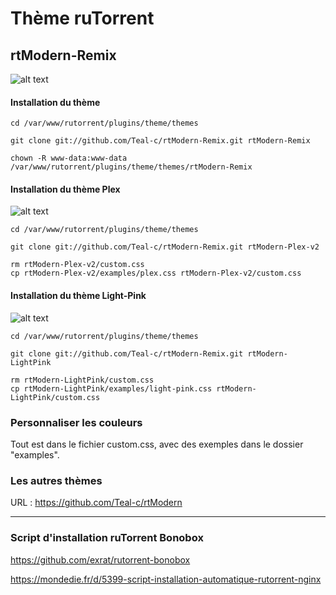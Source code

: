 # Thème ruTorrent

## rtModern-Remix

![alt text](https://raw.githubusercontent.com/Teal-c/rtModern-Remix/main/captures/capture-default.png "demo")

#### Installation du thème

```
cd /var/www/rutorrent/plugins/theme/themes

```

```
git clone git://github.com/Teal-c/rtModern-Remix.git rtModern-Remix

```

```
chown -R www-data:www-data /var/www/rutorrent/plugins/theme/themes/rtModern-Remix

```

#### Installation du thème Plex

![alt text](https://github.com/Teal-c/rtModern-Remix/blob/main/captures/capure-plex.png "demo")

```
cd /var/www/rutorrent/plugins/theme/themes

```

```
git clone git://github.com/Teal-c/rtModern-Remix.git rtModern-Plex-v2

```
```
rm rtModern-Plex-v2/custom.css
cp rtModern-Plex-v2/examples/plex.css rtModern-Plex-v2/custom.css

```

#### Installation du thème Light-Pink

![alt text](https://raw.githubusercontent.com/Teal-c/rtModern-Remix/main/captures/captures-light.png "demo")

```
cd /var/www/rutorrent/plugins/theme/themes

```

```
git clone git://github.com/Teal-c/rtModern-Remix.git rtModern-LightPink

```
```
rm rtModern-LightPink/custom.css
cp rtModern-LightPink/examples/light-pink.css rtModern-LightPink/custom.css

```

### Personnaliser les couleurs

Tout est dans le fichier custom.css, avec des exemples dans le dossier "examples".


### Les autres thèmes

URL : https://github.com/Teal-c/rtModern

---

### Script d'installation ruTorrent Bonobox

https://github.com/exrat/rutorrent-bonobox  

https://mondedie.fr/d/5399-script-installation-automatique-rutorrent-nginx  
